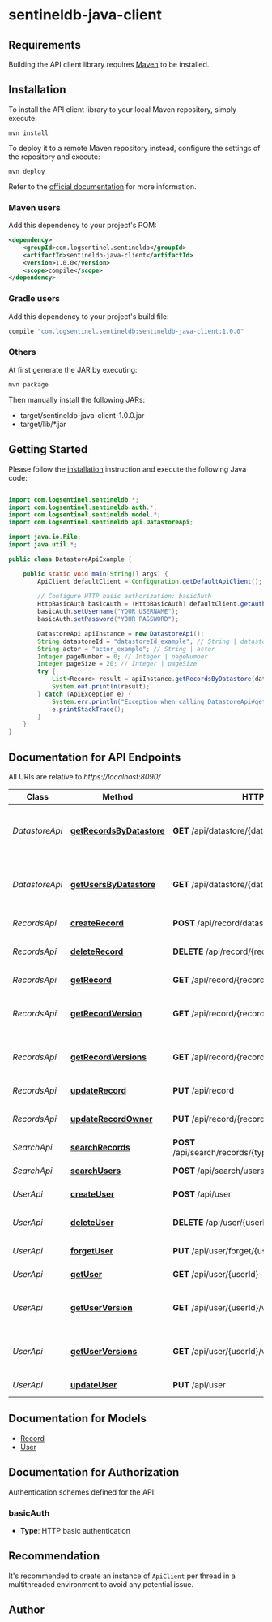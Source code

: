 # sentineldb-java-client

## Requirements

Building the API client library requires [Maven](https://maven.apache.org/) to be installed.

## Installation

To install the API client library to your local Maven repository, simply execute:

```shell
mvn install
```

To deploy it to a remote Maven repository instead, configure the settings of the repository and execute:

```shell
mvn deploy
```

Refer to the [official documentation](https://maven.apache.org/plugins/maven-deploy-plugin/usage.html) for more information.

### Maven users

Add this dependency to your project's POM:

```xml
<dependency>
    <groupId>com.logsentinel.sentineldb</groupId>
    <artifactId>sentineldb-java-client</artifactId>
    <version>1.0.0</version>
    <scope>compile</scope>
</dependency>
```

### Gradle users

Add this dependency to your project's build file:

```groovy
compile "com.logsentinel.sentineldb:sentineldb-java-client:1.0.0"
```

### Others

At first generate the JAR by executing:

    mvn package

Then manually install the following JARs:

* target/sentineldb-java-client-1.0.0.jar
* target/lib/*.jar

## Getting Started

Please follow the [installation](#installation) instruction and execute the following Java code:

```java

import com.logsentinel.sentineldb.*;
import com.logsentinel.sentineldb.auth.*;
import com.logsentinel.sentineldb.model.*;
import com.logsentinel.sentineldb.api.DatastoreApi;

import java.io.File;
import java.util.*;

public class DatastoreApiExample {

    public static void main(String[] args) {
        ApiClient defaultClient = Configuration.getDefaultApiClient();
        
        // Configure HTTP basic authorization: basicAuth
        HttpBasicAuth basicAuth = (HttpBasicAuth) defaultClient.getAuthentication("basicAuth");
        basicAuth.setUsername("YOUR USERNAME");
        basicAuth.setPassword("YOUR PASSWORD");

        DatastoreApi apiInstance = new DatastoreApi();
        String datastoreId = "datastoreId_example"; // String | datastoreId
        String actor = "actor_example"; // String | actor
        Integer pageNumber = 0; // Integer | pageNumber
        Integer pageSize = 20; // Integer | pageSize
        try {
            List<Record> result = apiInstance.getRecordsByDatastore(datastoreId, actor, pageNumber, pageSize);
            System.out.println(result);
        } catch (ApiException e) {
            System.err.println("Exception when calling DatastoreApi#getRecordsByDatastore");
            e.printStackTrace();
        }
    }
}

```

## Documentation for API Endpoints

All URIs are relative to *https://localhost:8090/*

Class | Method | HTTP request | Description
------------ | ------------- | ------------- | -------------
*DatastoreApi* | [**getRecordsByDatastore**](docs/DatastoreApi.md#getRecordsByDatastore) | **GET** /api/datastore/{datastoreId}/records | Gets records by datastore with pagination
*DatastoreApi* | [**getUsersByDatastore**](docs/DatastoreApi.md#getUsersByDatastore) | **GET** /api/datastore/{datastoreId}/users | Gets users by datastore with pagination
*RecordsApi* | [**createRecord**](docs/RecordsApi.md#createRecord) | **POST** /api/record/datastore/{datastoreId} | Creates a record
*RecordsApi* | [**deleteRecord**](docs/RecordsApi.md#deleteRecord) | **DELETE** /api/record/{recordId} | Deletes an existing record
*RecordsApi* | [**getRecord**](docs/RecordsApi.md#getRecord) | **GET** /api/record/{recordId} | Gets record by id
*RecordsApi* | [**getRecordVersion**](docs/RecordsApi.md#getRecordVersion) | **GET** /api/record/{recordId}/versions/{version} | Gets concrete record version
*RecordsApi* | [**getRecordVersions**](docs/RecordsApi.md#getRecordVersions) | **GET** /api/record/{recordId}/versions | Gets all record versions by id
*RecordsApi* | [**updateRecord**](docs/RecordsApi.md#updateRecord) | **PUT** /api/record | Updates record
*RecordsApi* | [**updateRecordOwner**](docs/RecordsApi.md#updateRecordOwner) | **PUT** /api/record/{recordId}/owner/{ownerId} | Updates a record&#39;s owner
*SearchApi* | [**searchRecords**](docs/SearchApi.md#searchRecords) | **POST** /api/search/records/{type}/datastore/{datastoreId} | Search records
*SearchApi* | [**searchUsers**](docs/SearchApi.md#searchUsers) | **POST** /api/search/users/datastore/{datastoreId} | Search users
*UserApi* | [**createUser**](docs/UserApi.md#createUser) | **POST** /api/user | Creates a user
*UserApi* | [**deleteUser**](docs/UserApi.md#deleteUser) | **DELETE** /api/user/{userId} | Deletes an existing user
*UserApi* | [**forgetUser**](docs/UserApi.md#forgetUser) | **PUT** /api/user/forget/{userId} | Forgets user
*UserApi* | [**getUser**](docs/UserApi.md#getUser) | **GET** /api/user/{userId} | Gets user by id
*UserApi* | [**getUserVersion**](docs/UserApi.md#getUserVersion) | **GET** /api/user/{userId}/versions/{version} | Gets concrete user version
*UserApi* | [**getUserVersions**](docs/UserApi.md#getUserVersions) | **GET** /api/user/{userId}/versions | Gets all record versions by id
*UserApi* | [**updateUser**](docs/UserApi.md#updateUser) | **PUT** /api/user | Updates user


## Documentation for Models

 - [Record](docs/Record.md)
 - [User](docs/User.md)


## Documentation for Authorization

Authentication schemes defined for the API:
### basicAuth

- **Type**: HTTP basic authentication


## Recommendation

It's recommended to create an instance of `ApiClient` per thread in a multithreaded environment to avoid any potential issue.

## Author



